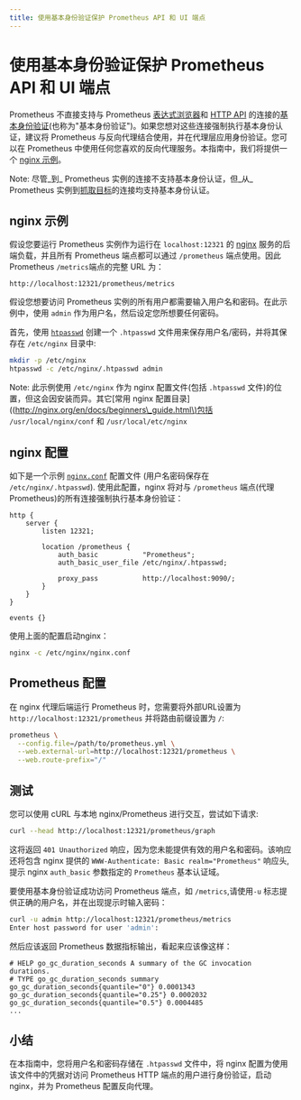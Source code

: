 ```yaml
---
title: 使用基本身份验证保护 Prometheus API 和 UI 端点
---
```


# 使用基本身份验证保护 Prometheus API 和 UI 端点

Prometheus 不直接支持与 Prometheus [表达式浏览器](https://prometheus.io/docs/visualization/browser)和 [HTTP API](https://prometheus.io/docs/prometheus/latest/querying/api) 的连接的[基本身份验证](https://en.wikipedia.org/wiki/Basic_access_authentication)\(也称为"基本身份验证"\)。如果您想对这些连接强制执行基本身份认证，建议将 Prometheus 与反向代理结合使用，并在代理层应用身份验证。您可以在 Prometheus 中使用任何您喜欢的反向代理服务。本指南中，我们将提供一个 [nginx 示例]()。

Note: 尽管_到_ Prometheus 实例的连接不支持基本身份认证，但_从_ Prometheus 实例到[抓取目标](https://prometheus.io/docs/prometheus/latest/configuration/configuration/#scrape_config)的连接均支持基本身份认证。

## nginx 示例 <a id="nginx-example"></a>

假设您要运行 Prometheus 实例作为运行在 `localhost:12321` 的 [nginx](https://www.nginx.com) 服务的后端负载，并且所有 Prometheus 端点都可以通过 `/prometheus` 端点使用。因此 Prometheus `/metrics`端点的完整 URL 为：

```text
http://localhost:12321/prometheus/metrics
```

假设您想要访问 Prometheus 实例的所有用户都需要输入用户名和密码。在此示例中，使用 `admin` 作为用户名，然后设定您所想要任何密码。

首先，使用 [`htpasswd`](https://httpd.apache.org/docs/2.4/programs/htpasswd.html) 创建一个 `.htpasswd` 文件用来保存用户名/密码，并将其保存在 `/etc/nginx` 目录中:

```bash
mkdir -p /etc/nginx
htpasswd -c /etc/nginx/.htpasswd admin
```

Note: 此示例使用 `/etc/nginx` 作为 nginx 配置文件\(包括 `.htpasswd` 文件\)的位置，但这会因安装而异。其它\[常用 nginx 配置目录\]\(\([http://nginx.org/en/docs/beginners\_guide.html\)包括](http://nginx.org/en/docs/beginners_guide.html%29包括) `/usr/local/nginx/conf` 和 `/usr/local/etc/nginx`

## nginx 配置 <a id="nginx-configuration"></a>

如下是一个示例 [`nginx.conf`](https://www.nginx.com/resources/wiki/start/topics/examples/full/) 配置文件 \(用户名密码保存在 `/etc/nginx/.htpasswd`\). 使用此配置，nginx 将对与 `/prometheus` 端点\(代理 Prometheus\)的所有连接强制执行基本身份验证：

```text
http {
    server {
        listen 12321;

        location /prometheus {
            auth_basic           "Prometheus";
            auth_basic_user_file /etc/nginx/.htpasswd;

            proxy_pass           http://localhost:9090/;
        }
    }
}

events {}
```

使用上面的配置启动nginx：

```bash
nginx -c /etc/nginx/nginx.conf
```

## Prometheus 配置 <a id="prometheus-configuration"></a>

在 nginx 代理后端运行 Prometheus 时，您需要将外部URL设置为 `http://localhost:12321/prometheus` 并将路由前缀设置为 `/`:

```bash
prometheus \
  --config.file=/path/to/prometheus.yml \
  --web.external-url=http://localhost:12321/prometheus \
  --web.route-prefix="/"
```

## 测试 <a id="testing"></a>

您可以使用 cURL 与本地 nginx/Prometheus 进行交互，尝试如下请求:

```bash
curl --head http://localhost:12321/prometheus/graph
```

这将返回 `401 Unauthorized` 响应，因为您未能提供有效的用户名和密码。该响应还将包含 nginx 提供的 `WWW-Authenticate: Basic realm="Prometheus"` 响应头, 提示 nginx `auth_basic` 参数指定的 `Prometheus` 基本认证域。

要使用基本身份验证成功访问 Prometheus 端点，如 `/metrics`,请使用`-u` 标志提供正确的用户名，并在出现提示时输入密码：

```bash
curl -u admin http://localhost:12321/prometheus/metrics
Enter host password for user 'admin':
```

然后应该返回 Prometheus 数据指标输出，看起来应该像这样：

```text
# HELP go_gc_duration_seconds A summary of the GC invocation durations.
# TYPE go_gc_duration_seconds summary
go_gc_duration_seconds{quantile="0"} 0.0001343
go_gc_duration_seconds{quantile="0.25"} 0.0002032
go_gc_duration_seconds{quantile="0.5"} 0.0004485
...
```

## 小结 <a id="summary"></a>

在本指南中，您将用户名和密码存储在 `.htpasswd` 文件中，将 nginx 配置为使用该文件中的凭据对访问 Prometheus HTTP 端点的用户进行身份验证，启动 nginx，并为 Prometheus 配置反向代理。

